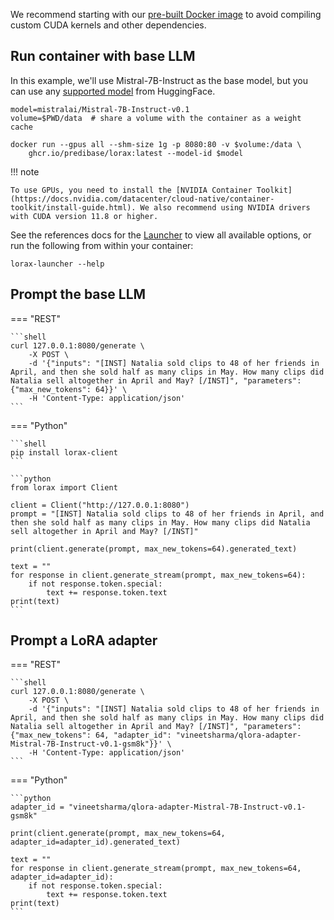We recommend starting with our [pre-built Docker image](https://ghcr.io/predibase/lorax) to avoid compiling custom CUDA kernels and other dependencies.

## Run container with base LLM

In this example, we'll use Mistral-7B-Instruct as the base model, but you can use any [supported model](../models/base_models.md) from HuggingFace.

```shell
model=mistralai/Mistral-7B-Instruct-v0.1
volume=$PWD/data  # share a volume with the container as a weight cache

docker run --gpus all --shm-size 1g -p 8080:80 -v $volume:/data \
    ghcr.io/predibase/lorax:latest --model-id $model
```
!!! note
    
    To use GPUs, you need to install the [NVIDIA Container Toolkit](https://docs.nvidia.com/datacenter/cloud-native/container-toolkit/install-guide.html). We also recommend using NVIDIA drivers with CUDA version 11.8 or higher.

See the references docs for the [Launcher](../reference/launcher.md) to view all available options, or run the following from within your container:

```
lorax-launcher --help
```

## Prompt the base LLM

=== "REST"

    ```shell
    curl 127.0.0.1:8080/generate \
        -X POST \
        -d '{"inputs": "[INST] Natalia sold clips to 48 of her friends in April, and then she sold half as many clips in May. How many clips did Natalia sell altogether in April and May? [/INST]", "parameters": {"max_new_tokens": 64}}' \
        -H 'Content-Type: application/json'
    ```

=== "Python"

    ```shell
    pip install lorax-client
    ```

    ```python
    from lorax import Client

    client = Client("http://127.0.0.1:8080")
    prompt = "[INST] Natalia sold clips to 48 of her friends in April, and then she sold half as many clips in May. How many clips did Natalia sell altogether in April and May? [/INST]"

    print(client.generate(prompt, max_new_tokens=64).generated_text)

    text = ""
    for response in client.generate_stream(prompt, max_new_tokens=64):
        if not response.token.special:
            text += response.token.text
    print(text)
    ```

## Prompt a LoRA adapter

=== "REST"

    ```shell
    curl 127.0.0.1:8080/generate \
        -X POST \
        -d '{"inputs": "[INST] Natalia sold clips to 48 of her friends in April, and then she sold half as many clips in May. How many clips did Natalia sell altogether in April and May? [/INST]", "parameters": {"max_new_tokens": 64, "adapter_id": "vineetsharma/qlora-adapter-Mistral-7B-Instruct-v0.1-gsm8k"}}' \
        -H 'Content-Type: application/json'
    ```

=== "Python"

    ```python
    adapter_id = "vineetsharma/qlora-adapter-Mistral-7B-Instruct-v0.1-gsm8k"

    print(client.generate(prompt, max_new_tokens=64, adapter_id=adapter_id).generated_text)

    text = ""
    for response in client.generate_stream(prompt, max_new_tokens=64, adapter_id=adapter_id):
        if not response.token.special:
            text += response.token.text
    print(text)
    ```